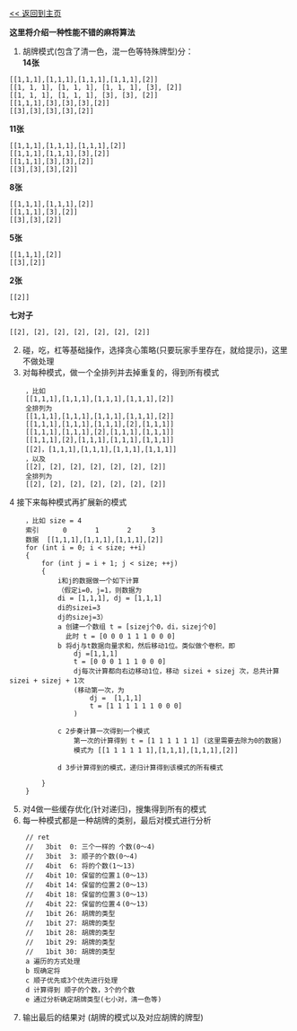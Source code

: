 [<< 返回到主页](index.md)

**这里将介绍一种性能不错的麻将算法**  

1. 胡牌模式(包含了清一色，混一色等特殊牌型)分：   
**14张**   
```
[[1,1,1],[1,1,1],[1,1,1],[1,1,1],[2]]
[[1, 1, 1], [1, 1, 1], [1, 1, 1], [3], [2]]
[[1, 1, 1], [1, 1, 1], [3], [3], [2]]
[[1,1,1],[3],[3],[3],[2]]
[[3],[3],[3],[3],[2]]
```
**11张**  
```
[[1,1,1],[1,1,1],[1,1,1],[2]]
[[1,1,1],[1,1,1],[3],[2]]
[[1,1,1],[3],[3],[2]]
[[3],[3],[3],[2]]
```
**8张**   
```
[[1,1,1],[1,1,1],[2]]
[[1,1,1],[3],[2]]
[[3],[3],[2]]
```
**5张**  
```
[[1,1,1],[2]]
[[3],[2]]
```
**2张**   
```
[[2]]
```
**七对子**   
```
[[2], [2], [2], [2], [2], [2], [2]] 
```

2. 碰，吃，杠等基础操作，选择贪心策略(只要玩家手里存在，就给提示)，这里不做处理   
3. 对每种模式，做一个全排列并去掉重复的，得到所有模式   
```
    ，比如
    [[1,1,1],[1,1,1],[1,1,1],[1,1,1],[2]]
    全排列为
    [[1,1,1],[1,1,1],[1,1,1],[1,1,1],[2]]
    [[1,1,1],[1,1,1],[1,1,1],[2],[1,1,1]]
    [[1,1,1],[1,1,1],[2],[1,1,1],[1,1,1]]
    [[1,1,1],[2],[1,1,1],[1,1,1],[1,1,1]]
    [[2]，[1,1,1],[1,1,1],[1,1,1],[1,1,1]]
    ，以及
    [[2], [2], [2], [2], [2], [2], [2]]
    全排列为
    [[2], [2], [2], [2], [2], [2], [2]]
```
4 接下来每种模式再扩展新的模式  
```
    ，比如 size = 4
    索引      0       1       2     3
    数据  [[1,1,1],[1,1,1],[1,1,1],[2]]
    for (int i = 0; i < size; ++i)
    {
        for (int j = i + 1; j < size; ++j)
        {
            i和j的数据做一个如下计算
            （假定i=0，j=1，则数据为
            di = [1,1,1], dj = [1,1,1]
            di的sizei=3
            dj的sizej=3）
            a 创建一个数组 t = [sizej个0，di，sizej个0]
              此时 t = [0 0 0 1 1 1 0 0 0]
            b 将dj与t数据向量求和，然后移动1位。类似做个卷积，即
                dj =[1,1,1]
                t = [0 0 0 1 1 1 0 0 0]
                dj每次计算都向右边移动1位，移动 sizei + sizej 次，总共计算sizei + sizej + 1次
                (移动第一次，为
                    dj =  [1,1,1]
                    t = [1 1 1 1 1 1 0 0 0]
                )

            c 2步奏计算一次得到一个模式
                第一次的计算得到 t = [1 1 1 1 1 1] (这里需要去除为0的数据)
                模式为 [[1 1 1 1 1 1],[1,1,1],[1,1,1],[2]]

            d 3步计算得到的模式，递归计算得到该模式的所有模式
                
        }
    }
```
5. 对4做一些缓存优化(针对递归)，搜集得到所有的模式   
6. 每一种模式都是一种胡牌的类别，最后对模式进行分析    
```
    // ret
    //   3bit  0: 三个一样的 个数(0～4)
    //   3bit  3: 顺子的个数(0～4)
    //   4bit  6: 将的个数(1～13)
    //   4bit 10: 保留的位置１(0～13)
    //   4bit 14: 保留的位置２(0～13)
    //   4bit 18: 保留的位置３(0～13)
    //   4bit 22: 保留的位置４(0～13)
    //   1bit 26: 胡牌的类型
    //   1bit 27: 胡牌的类型
    //   1bit 28: 胡牌的类型
    //   1bit 29: 胡牌的类型
    //   1bit 30: 胡牌的类型
    a 遍历的方式处理
    b 现确定将
    c 顺子优先或3个优先进行处理
    d 计算得到 顺子的个数，3个的个数
    e 通过分析确定胡牌类型(七小对，清一色等)
```
7. 输出最后的结果对 (胡牌的模式以及对应胡牌的牌型)   